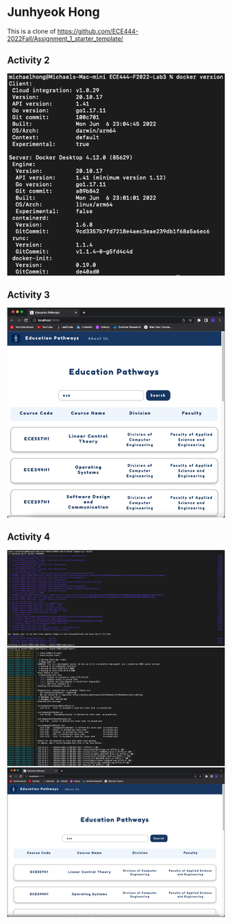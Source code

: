 # Junhyeok Hong

This is a clone of https://github.com/ECE444-2022Fall/Assignment_1_starter_template/

## Activity 2

![](images/activity2.png)

## Activity 3

![](images/activity3.png)

## Activity 4

![](images/activity4_1.png)
![](images/activity4_2.png)
![](images/activity4_3.png)
